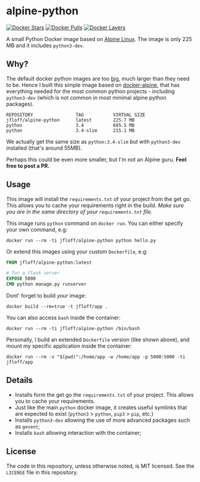 # alpine-python

[![Docker Stars](https://img.shields.io/docker/stars/jfloff/alpine-python.svg)][hub]
[![Docker Pulls](https://img.shields.io/docker/pulls/jfloff/alpine-python.svg)][hub]
[![Docker Layers](https://badge.imagelayers.io/jfloff/alpine-python:latest.svg)](https://imagelayers.io/?images=jfloff/alpine-python:latest 'Get your own badge on imagelayers.io')

[hub]: https://hub.docker.com/r/jfloff/alpine-python/

A small Python Docker image based on [Alpine Linux](http://alpinelinux.org/). The image is only 225 MB and it includes `python3-dev`.

## Why?

The default docker python images are too [big](https://github.com/docker-library/python/issues/45), much larger than they need to be. Hence I built this simple image based on [docker-alpine](https://github.com/gliderlabs/docker-alpine), that has everything needed for the most common python projects - including `python3-dev` (which is not common in most minimal alpine python packages).

```
REPOSITORY                TAG           VIRTUAL SIZE
jfloff/alpine-python      latest        225.7 MB
python                    3.4           685.5 MB
python                    3.4-slim      215.1 MB
```

We actually get the same size as `python:3.4-slim` *but* with `python3-dev` installed (that's around 55MB).

Perhaps this could be even more smaller, but I'm not an Alpine guru. **Feel free to post a PR.**

## Usage

This image will install the `requirements.txt` of your project from the get go. This allows you to cache your requirements right in the build. _Make sure you are in the same directory of your `requirements.txt` file_.

This image runs `python` command on `docker run`. You can either specify your own command, e.g:
```shell
docker run --rm -ti jfloff/alpine-python python hello.py
```

Or extend this images using your custom `Dockerfile`, e.g:
```dockerfile
FROM jfloff/alpine-python:latest

# for a flask server
EXPOSE 5000
CMD python manage.py runserver
```

Dont' forget to build _your_ image:
```shell
docker build --rm=true -t jfloff/app .
```


You can also access `bash` inside the container:
```shell
docker run --rm -ti jfloff/alpine-python /bin/bash
```

Personally, I build an extended `Dockerfile` version (like shown above), and mount my specific application inside the container:
```shell
docker run --rm -v "$(pwd)":/home/app -w /home/app -p 5000:5000 -ti jfloff/app
```


## Details
* Installs form the get go the `requirements.txt` of your project. This allows you to cache your requirements.
* Just like the main `python` docker image, it creates useful symlinks that are expected to exist (`python3` > `python`, `pip3` > `pip`, etc.)
* Installs `python3-dev` allowing the use of more advanced packages such as `gevent`;
* Installs `bash` allowing interaction with the container;


## License

The code in this repository, unless otherwise noted, is MIT licensed. See the `LICENSE` file in this repository.
